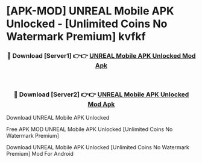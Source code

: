 # [APK-MOD] UNREAL Mobile APK Unlocked - [Unlimited Coins No Watermark Premium] kvfkf



<div align="center">
<h3>🔴 Download [Server1] 👉👉 <a href="https://momento.my/?title=UNREAL_Mobile_APK_Unlocked">UNREAL Mobile APK Unlocked Mod Apk</a></h3><br>

<h3>🔴 Download [Server2] 👉👉 <a href="https://momento.my/?title=UNREAL_Mobile_APK_Unlocked">UNREAL Mobile APK Unlocked Mod Apk</a></h3>
</div>



Download UNREAL Mobile APK Unlocked 

Free APK MOD UNREAL Mobile APK Unlocked [Unlimited Coins No Watermark Premium]

Download UNREAL Mobile APK Unlocked [Unlimited Coins No Watermark Premium] Mod For Android
